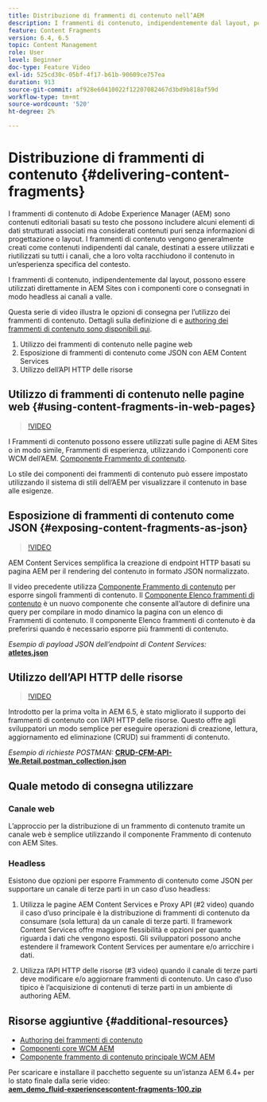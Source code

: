 ```yaml
---
title: Distribuzione di frammenti di contenuto nell’AEM
description: I frammenti di contenuto, indipendentemente dal layout, possono essere utilizzati direttamente in AEM Sites con i componenti core o consegnati in modo headless ai canali a valle.
feature: Content Fragments
version: 6.4, 6.5
topic: Content Management
role: User
level: Beginner
doc-type: Feature Video
exl-id: 525cd30c-05bf-4f17-b61b-90609ce757ea
duration: 913
source-git-commit: af928e60410022f12207082467d3bd9b818af59d
workflow-type: tm+mt
source-wordcount: '520'
ht-degree: 2%

---
```


# Distribuzione di frammenti di contenuto {#delivering-content-fragments}

I frammenti di contenuto di Adobe Experience Manager (AEM) sono contenuti editoriali basati su testo che possono includere alcuni elementi di dati strutturati associati ma considerati contenuti puri senza informazioni di progettazione o layout. I frammenti di contenuto vengono generalmente creati come contenuti indipendenti dal canale, destinati a essere utilizzati e riutilizzati su tutti i canali, che a loro volta racchiudono il contenuto in un’esperienza specifica del contesto.

I frammenti di contenuto, indipendentemente dal layout, possono essere utilizzati direttamente in AEM Sites con i componenti core o consegnati in modo headless ai canali a valle.

Questa serie di video illustra le opzioni di consegna per l’utilizzo dei frammenti di contenuto. Dettagli sulla definizione di e [authoring dei frammenti di contenuto sono disponibili qui](content-fragments-feature-video-use.md).

1. Utilizzo dei frammenti di contenuto nelle pagine web
2. Esposizione di frammenti di contenuto come JSON con AEM Content Services
3. Utilizzo dell’API HTTP delle risorse

## Utilizzo di frammenti di contenuto nelle pagine web {#using-content-fragments-in-web-pages}

>[!VIDEO](https://video.tv.adobe.com/v/22449?quality=12&learn=on)

I Frammenti di contenuto possono essere utilizzati sulle pagine di AEM Sites o in modo simile, Frammenti di esperienza, utilizzando i Componenti core WCM dell’AEM. [Componente Frammento di contenuto](https://experienceleague.adobe.com/docs/experience-manager-core-components/using/components/content-fragment-component.html?lang=it).

Lo stile dei componenti dei frammenti di contenuto può essere impostato utilizzando il sistema di stili dell’AEM per visualizzare il contenuto in base alle esigenze.

## Esposizione di frammenti di contenuto come JSON {#exposing-content-fragments-as-json}

>[!VIDEO](https://video.tv.adobe.com/v/22448?quality=12&learn=on)

AEM Content Services semplifica la creazione di endpoint HTTP basati su pagina AEM per il rendering del contenuto in formato JSON normalizzato.

Il video precedente utilizza [Componente Frammento di contenuto](https://experienceleague.adobe.com/docs/experience-manager-core-components/using/components/content-fragment-component.html?lang=it) per esporre singoli frammenti di contenuto. Il [Componente Elenco frammenti di contenuto](https://experienceleague.adobe.com/docs/experience-manager-core-components/using/components/content-fragment-list.html) è un nuovo componente che consente all’autore di definire una query per compilare in modo dinamico la pagina con un elenco di Frammenti di contenuto. Il componente Elenco frammenti di contenuto è da preferirsi quando è necessario esporre più frammenti di contenuto.

*Esempio di payload JSON dell’endpoint di Content Services:*\
**[atletes.json](assets/athletes.json)**

## Utilizzo dell’API HTTP delle risorse

>[!VIDEO](https://video.tv.adobe.com/v/26390?quality=12&learn=on)

Introdotto per la prima volta in AEM 6.5, è stato migliorato il supporto dei frammenti di contenuto con l’API HTTP delle risorse. Questo offre agli sviluppatori un modo semplice per eseguire operazioni di creazione, lettura, aggiornamento ed eliminazione (CRUD) sui frammenti di contenuto.

*Esempio di richieste POSTMAN:*
**[CRUD-CFM-API-We.Retail.postman_collection.json](assets/CRUD-CFM-API-We.Retail.postman_collection.json)**

## Quale metodo di consegna utilizzare

### Canale web

L’approccio per la distribuzione di un frammento di contenuto tramite un canale web è semplice utilizzando il componente Frammento di contenuto con AEM Sites.

### Headless

Esistono due opzioni per esporre Frammento di contenuto come JSON per supportare un canale di terze parti in un caso d’uso headless:

1. Utilizza le pagine AEM Content Services e Proxy API (#2 video) quando il caso d’uso principale è la distribuzione di frammenti di contenuto da consumare (sola lettura) da un canale di terze parti. Il framework Content Services offre maggiore flessibilità e opzioni per quanto riguarda i dati che vengono esposti. Gli sviluppatori possono anche estendere il framework Content Services per aumentare e/o arricchire i dati.

2. Utilizza l’API HTTP delle risorse (#3 video) quando il canale di terze parti deve modificare e/o aggiornare frammenti di contenuto. Un caso d’uso tipico è l’acquisizione di contenuti di terze parti in un ambiente di authoring AEM.

## Risorse aggiuntive {#additional-resources}

* [Authoring dei frammenti di contenuto](content-fragments-feature-video-use.md)
* [Componenti core WCM AEM](https://experienceleague.adobe.com/docs/experience-manager-core-components/using/introduction.html?lang=it)
* [Componente frammento di contenuto principale WCM AEM](https://experienceleague.adobe.com/docs/experience-manager-core-components/using/components/content-fragment-component.html?lang=it)

Per scaricare e installare il pacchetto seguente su un’istanza AEM 6.4+ per lo stato finale dalla serie video:\
**[aem_demo_fluid-experiencescontent-fragments-100.zip](assets/aem_demo_fluid-experiencescontent-fragments-100.zip)**
